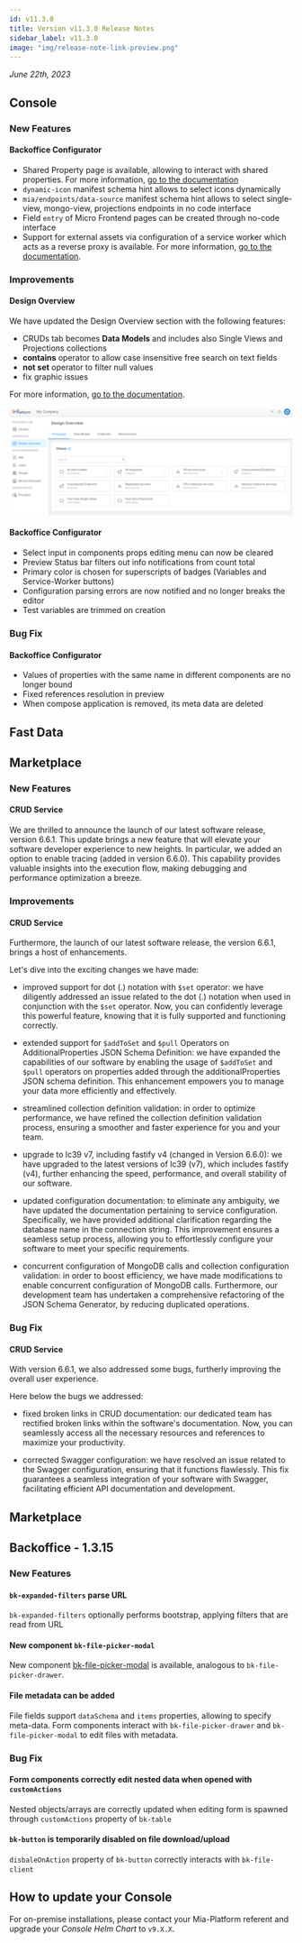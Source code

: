 ```yaml
---
id: v11.3.0
title: Version v11.3.0 Release Notes
sidebar_label: v11.3.0
image: "img/release-note-link-preview.png"
---
```


_June 22th, 2023_

## Console

### New Features

#### Backoffice Configurator

- Shared Property page is available, allowing to interact with shared properties.
For more information, [go to the documentation](/business_suite/backoffice-configurator/compose-pages#shared-properties)
- `dynamic-icon` manifest schema hint allows to select icons dynamically
- `mia/endpoints/data-source` manifest schema hint allows to select single-view, mongo-view, projections endpoints in no code interface
- Field `entry` of Micro Frontend pages can be created through no-code interface
- Support for external assets via configuration of a service worker which acts as a reverse proxy is available.
For more information, [go to the documentation](/business_suite/backoffice-configurator/external-components/overview).

### Improvements

#### Design Overview

We have updated the Design Overview section with the following features:
- CRUDs tab becomes **Data Models** and includes also Single Views and Projections collections
- **contains** operator to allow case insensitive free search on text fields
- **not set** operator to filter null values
- fix graphic issues

For more information, [go to the documentation](/development_suite/governance/design-overview.md).

![Design Overview](./img/overview/design-overview-update.png)

#### Backoffice Configurator

- Select input in components props editing menu can now be cleared
- Preview Status bar filters out info notifications from count total
- Primary color is chosen for superscripts of badges (Variables and Service-Worker buttons)
- Configuration parsing errors are now notified and no longer breaks the editor
- Test variables are trimmed on creation

### Bug Fix

#### Backoffice Configurator

- Values of properties with the same name in different components are no longer bound
- Fixed references resolution in preview
- When compose application is removed, its meta data are deleted

## Fast Data

## Marketplace

### New Features

#### CRUD Service

We are thrilled to announce the launch of our latest software release, version 6.6.1. This update brings a new feature that will elevate your software developer experience to new heights. In particular, we added an option to enable tracing (added in version 6.6.0). This capability provides valuable insights into the execution flow, making debugging and performance optimization a breeze.

### Improvements

#### CRUD Service

Furthermore, the launch of our latest software release, the version 6.6.1, brings a host of enhancements.

Let's dive into the exciting changes we have made:

- improved support for dot (.) notation with `$set` operator: we have diligently addressed an issue related to the dot (.) notation when used in conjunction with the `$set` operator. Now, you can confidently leverage this powerful feature, knowing that it is fully supported and functioning correctly.

- extended support for `$addToSet` and `$pull` Operators on AdditionalProperties JSON Schema Definition: we have expanded the capabilities of our software by enabling the usage of `$addToSet` and `$pull` operators on properties added through the additionalProperties JSON schema definition. This enhancement empowers you to manage your data more efficiently and effectively.

- streamlined collection definition validation: in order to optimize performance, we have refined the collection definition validation process, ensuring a smoother and faster experience for you and your team.

- upgrade to lc39 v7, including fastify v4 (changed in Version 6.6.0): we have upgraded to the latest versions of lc39 (v7), which includes fastify (v4), further enhancing the speed, performance, and overall stability of our software.

- updated configuration documentation: to eliminate any ambiguity, we have updated the documentation pertaining to service configuration. Specifically, we have provided additional clarification regarding the database name in the connection string. This improvement ensures a seamless setup process, allowing you to effortlessly configure your software to meet your specific requirements.

- concurrent configuration of MongoDB calls and collection configuration validation: in order to boost efficiency, we have made modifications to enable concurrent configuration of MongoDB calls. Furthermore, our development team has undertaken a comprehensive refactoring of the JSON Schema Generator, by reducing duplicated operations.


### Bug Fix

#### CRUD Service

With version 6.6.1, we also addressed some bugs, furtherly improving the overall user experience. 

Here below the bugs we addressed:

- fixed broken links in CRUD documentation: our dedicated team has rectified broken links within the software's documentation. Now, you can seamlessly access all the necessary resources and references to maximize your productivity.

- corrected Swagger configuration: we have resolved an issue related to the Swagger configuration, ensuring that it functions flawlessly. This fix guarantees a seamless integration of your software with Swagger, facilitating efficient API documentation and development.


## Marketplace

## Backoffice - 1.3.15

### New Features

#### `bk-expanded-filters` parse URL
`bk-expanded-filters` optionally performs bootstrap, applying filters that are read from URL

#### New component `bk-file-picker-modal`

New component [bk-file-picker-modal](/business_suite/backoffice/components/data_manipulation#bk-file-picker-modal) is available, analogous to `bk-file-picker-drawer`.

#### File metadata can be added

File fields support `dataSchema` and `items` properties, allowing to specify meta-data. Form components interact with `bk-file-picker-drawer` and `bk-file-picker-modal` to edit files with metadata.

### Bug Fix

#### Form components correctly edit nested data when opened with `customActions`

Nested objects/arrays are correctly updated when editing form is spawned through `customActions` property of `bk-table`

#### `bk-button` is temporarily disabled on file download/upload
`disbaleOnAction` property of `bk-button` correctly interacts with `bk-file-client`

## How to update your Console

For on-premise installations, please contact your Mia-Platform referent and upgrade your _Console Helm Chart_ to `v9.X.X`.
